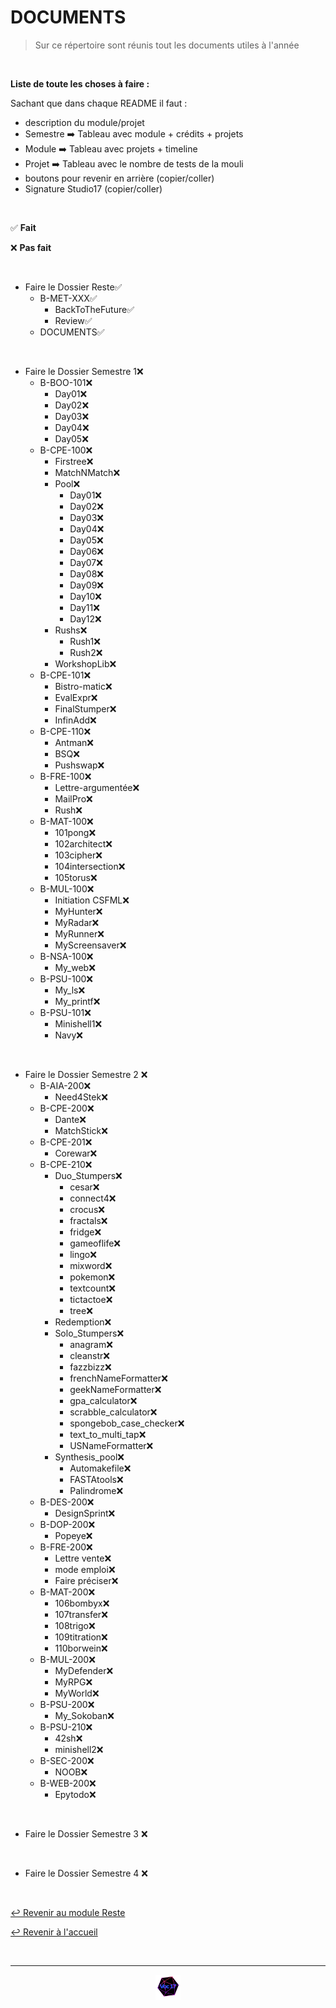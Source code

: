 # DOCUMENTS

>Sur ce répertoire sont réunis tout les documents utiles à l'année

<br>

**Liste de toute les choses à faire :**

Sachant que dans chaque README il faut :

- description du module/projet
- Semestre ➡️ Tableau avec module + crédits + projets
- Module ➡️ Tableau avec projets + timeline
- Projet ➡️ Tableau avec le nombre de tests de la mouli
- boutons pour revenir en arrière (copier/coller)
- Signature Studio17 (copier/coller)

<br>

✅ **Fait**

❌ **Pas fait**

<br>

- Faire le Dossier Reste✅
    - B-MET-XXX✅
        - BackToTheFuture✅
        - Review✅
    - DOCUMENTS✅

<br>

- Faire le Dossier Semestre 1❌
    - B-BOO-101❌
      - Day01❌
      - Day02❌
      - Day03❌
      - Day04❌
      - Day05❌
    - B-CPE-100❌
      - Firstree❌
      - MatchNMatch❌
      - Pool❌
        - Day01❌
        - Day02❌
        - Day03❌
        - Day04❌
        - Day05❌
        - Day06❌
        - Day07❌
        - Day08❌
        - Day09❌
        - Day10❌
        - Day11❌
        - Day12❌
      - Rushs❌
        - Rush1❌
        - Rush2❌
      - WorkshopLib❌
    - B-CPE-101❌
      - Bistro-matic❌
      - EvalExpr❌
      - FinalStumper❌
      - InfinAdd❌
    - B-CPE-110❌
      - Antman❌
      - BSQ❌
      - Pushswap❌
    - B-FRE-100❌
      - Lettre-argumentée❌
      - MailPro❌
      - Rush❌
    - B-MAT-100❌
      - 101pong❌
      - 102architect❌
      - 103cipher❌
      - 104intersection❌
      - 105torus❌
    - B-MUL-100❌
      - Initiation CSFML❌
      - MyHunter❌
      - MyRadar❌
      - MyRunner❌
      - MyScreensaver❌
    - B-NSA-100❌
      - My_web❌
    - B-PSU-100❌
      - My_ls❌
      - My_printf❌
    - B-PSU-101❌
      - Minishell1❌
      - Navy❌

<br>

- Faire le Dossier Semestre 2 ❌
  - B-AIA-200❌
    - Need4Stek❌
  - B-CPE-200❌
    - Dante❌
    - MatchStick❌
  - B-CPE-201❌
    - Corewar❌
  - B-CPE-210❌
    - Duo_Stumpers❌
      - cesar❌
      - connect4❌
      - crocus❌
      - fractals❌
      - fridge❌
      - gameoflife❌
      - lingo❌
      - mixword❌
      - pokemon❌
      - textcount❌
      - tictactoe❌
      - tree❌
    - Redemption❌
    - Solo_Stumpers❌
      - anagram❌
      - cleanstr❌
      - fazzbizz❌
      - frenchNameFormatter❌
      - geekNameFormatter❌
      - gpa_calculator❌
      - scrabble_calculator❌
      - spongebob_case_checker❌
      - text_to_multi_tap❌
      - USNameFormatter❌
    - Synthesis_pool❌
      - Automakefile❌
      - FASTAtools❌
      - Palindrome❌
  - B-DES-200❌
      - DesignSprint❌
  - B-DOP-200❌
    - Popeye❌
  - B-FRE-200❌
    - Lettre vente❌
    - mode emploi❌
    - Faire préciser❌
  - B-MAT-200❌
    - 106bombyx❌
    - 107transfer❌
    - 108trigo❌
    - 109titration❌
    - 110borwein❌
  - B-MUL-200❌
    - MyDefender❌
    - MyRPG❌
    - MyWorld❌
  - B-PSU-200❌
    - My_Sokoban❌
  - B-PSU-210❌
    - 42sh❌
    - minishell2❌
  - B-SEC-200❌
    - NOOB❌
  - B-WEB-200❌
    - Epytodo❌

<br>

- Faire le Dossier Semestre 3 ❌

<br>

- Faire le Dossier Semestre 4 ❌

<br>

[↩️ Revenir au module Reste](https://github.com/Studio-17/Epitech-Subjects/tree/main/Reste)

[↩️ Revenir à l'accueil](https://github.com/Studio-17/Epitech-Subjects)

<br>

---

<div align="center">

<a href="https://github.com/Studio-17" target="_blank"><img src="../../voc17.gif" width="40"></a>

</div>